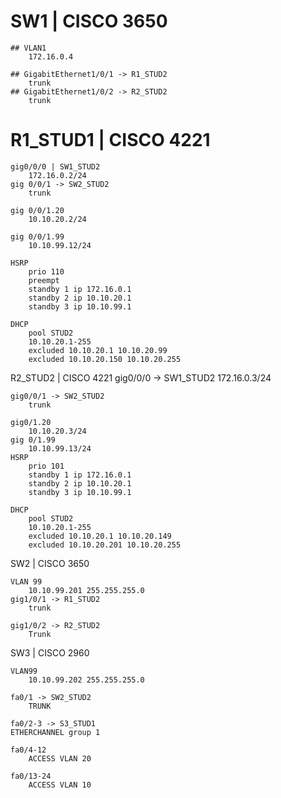 # SW1 | CISCO 3650
	## VLAN1 
		172.16.0.4 

	## GigabitEthernet1/0/1 -> R1_STUD2
		trunk
	## GigabitEthernet1/0/2 -> R2_STUD2
		trunk
	
# R1_STUD1 | CISCO 4221

	gig0/0/0 | SW1_STUD2
		172.16.0.2/24
	gig 0/0/1 -> SW2_STUD2
		trunk

	gig 0/0/1.20
		10.10.20.2/24
		
	gig 0/0/1.99
		10.10.99.12/24

	HSRP
		prio 110
		preempt
		standby 1 ip 172.16.0.1
		standby 2 ip 10.10.20.1
		standby 3 ip 10.10.99.1

	DHCP
		pool STUD2
		10.10.20.1-255
		excluded 10.10.20.1 10.10.20.99
		excluded 10.10.20.150 10.10.20.255


R2_STUD2 | CISCO 4221
	gig0/0/0 -> SW1_STUD2
		172.16.0.3/24

	gig0/0/1 -> SW2_STUD2
		trunk
	
	gig0/1.20
		10.10.20.3/24
	gig 0/1.99
		10.10.99.13/24
	HSRP
		prio 101
		standby 1 ip 172.16.0.1
		standby 2 ip 10.10.20.1
		standby 3 ip 10.10.99.1

	DHCP
		pool STUD2
		10.10.20.1-255
		excluded 10.10.20.1 10.10.20.149
		excluded 10.10.20.201 10.10.20.255

SW2 | CISCO 3650

	VLAN 99
		10.10.99.201 255.255.255.0
	gig1/0/1 -> R1_STUD2
		trunk

	gig1/0/2 -> R2_STUD2
		Trunk

SW3 | CISCO 2960

	VLAN99
		10.10.99.202 255.255.255.0

	fa0/1 -> SW2_STUD2
		TRUNK 

	fa0/2-3 -> S3_STUD1
	ETHERCHANNEL group 1

	fa0/4-12
		ACCESS VLAN 20 

	fa0/13-24
		ACCESS VLAN 10
